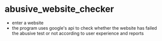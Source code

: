 # abusive_website_checker
- enter a website 
- the program uses google's api to check whether the website has failed the abusive test or not according to user experience and reports
